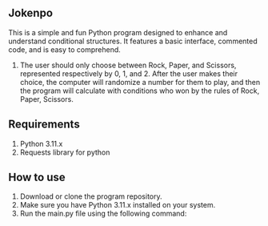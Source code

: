 ## Jokenpo
This is a simple and fun Python program designed to enhance and understand conditional structures. It features a basic interface, commented code, and is easy to comprehend.

1. The user should only choose between Rock, Paper, and Scissors, represented respectively by 0, 1, and 2. After the user makes their choice,
   the computer will randomize a number for them to play, and then the program will calculate with conditions who won by the rules of Rock, Paper, Scissors.

## Requirements
1. Python 3.11.x
2. Requests library for python

## How to use
1. Download or clone the program repository.
2. Make sure you have Python 3.11.x installed on your system.
3. Run the main.py file using the following command:
   
